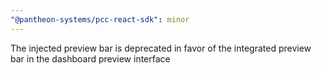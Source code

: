 ```yaml
---
"@pantheon-systems/pcc-react-sdk": minor
---
```


The injected preview bar is deprecated in favor of the integrated preview bar in
the dashboard preview interface
